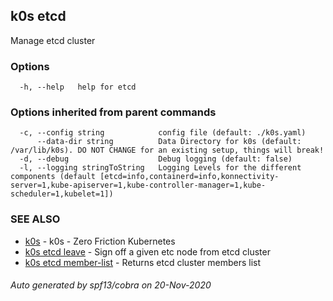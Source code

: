 ## k0s etcd

Manage etcd cluster

### Options

```
  -h, --help   help for etcd
```

### Options inherited from parent commands

```
  -c, --config string            config file (default: ./k0s.yaml)
      --data-dir string          Data Directory for k0s (default: /var/lib/k0s). DO NOT CHANGE for an existing setup, things will break!
  -d, --debug                    Debug logging (default: false)
  -l, --logging stringToString   Logging Levels for the different components (default [etcd=info,containerd=info,konnectivity-server=1,kube-apiserver=1,kube-controller-manager=1,kube-scheduler=1,kubelet=1])
```

### SEE ALSO

* [k0s](k0s.md)	 - k0s - Zero Friction Kubernetes
* [k0s etcd leave](k0s_etcd_leave.md)	 - Sign off a given etc node from etcd cluster
* [k0s etcd member-list](k0s_etcd_member-list.md)	 - Returns etcd cluster members list

###### Auto generated by spf13/cobra on 20-Nov-2020
